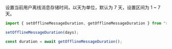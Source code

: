 设置当前用户离线消息存储时间，以天为单位，默认为 7 天，设置区间为 1 ~ 7 天。

```javascript
import { setOfflineMessageDuration, getOfflineMessageDuration } from "rongcloud-react-native-imlib";

setOfflineMessageDuration(days);

const duration = await getOfflineMessageDuration();
```